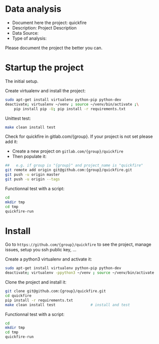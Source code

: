 # Data analysis
- Document here the project: quickfire
- Description: Project Description
- Data Source:
- Type of analysis:

Please document the project the better you can.

# Startup the project

The initial setup.

Create virtualenv and install the project:
```bash
sudo apt-get install virtualenv python-pip python-dev
deactivate; virtualenv ~/venv ; source ~/venv/bin/activate ;\
    pip install pip -U; pip install -r requirements.txt
```

Unittest test:
```bash
make clean install test
```

Check for quickfire in gitlab.com/{group}.
If your project is not set please add it:

- Create a new project on `gitlab.com/{group}/quickfire`
- Then populate it:

```bash
##   e.g. if group is "{group}" and project_name is "quickfire"
git remote add origin git@github.com:{group}/quickfire.git
git push -u origin master
git push -u origin --tags
```

Functionnal test with a script:

```bash
cd
mkdir tmp
cd tmp
quickfire-run
```

# Install

Go to `https://github.com/{group}/quickfire` to see the project, manage issues,
setup you ssh public key, ...

Create a python3 virtualenv and activate it:

```bash
sudo apt-get install virtualenv python-pip python-dev
deactivate; virtualenv -ppython3 ~/venv ; source ~/venv/bin/activate
```

Clone the project and install it:

```bash
git clone git@github.com:{group}/quickfire.git
cd quickfire
pip install -r requirements.txt
make clean install test                # install and test
```
Functionnal test with a script:

```bash
cd
mkdir tmp
cd tmp
quickfire-run
```
